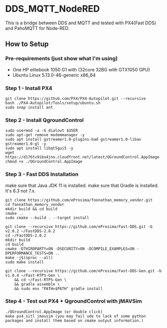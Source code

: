 # DDS_MQTT_NodeRED
This is a bridge between DDS and MQTT and tested with PX4(Fast DDS) and PahoMQTT for Node-RED.

## How to Setup
### Pre-requirements (just show what I'm using)
- One HP elitebook 1050 G1 with (32core 32BG with GTX1050 GPU)
- Ubuntu Linux 5.13.0-46-generic x86_64
### Step 1 - Install PX4
```
git clone https://github.com/PX4/PX4-Autopilot.git --recursive
bash ./PX4-Autopilot/Tools/setup/ubuntu.sh
sudo snap install ant
```
### Step 2 - Install QgroundControl
```
sudo usermod -a -G dialout $USER
sudo apt-get remove modemmanager -y
sudo apt install gstreamer1.0-plugins-bad gstreamer1.0-libav gstreamer1.0-gl -y
sudo apt install libqt5gui5 -y
wget https://d176tv9ibo4jno.cloudfront.net/latest/QGroundControl.AppImage
chmod +x ./QGroundControl.AppImage
```
### Step 3 - Fast DDS Installation
make sure that Java JDK 11 is installed.
make sure that Gradle is installed. It's 6.3 not 7.x.
```
git clone https://github.com/eProsima/foonathan_memory_vendor.git
cd foonathan_memory_vendor
mkdir build && cd build
cmake ..
sudo cmake --build . --target install

git clone --recursive https://github.com/eProsima/Fast-DDS.git -b v2.0.2 ~/FastDDS-2.0.2
cd ~/FastDDS-2.0.2
mkdir build
cd build
cmake -DTHIRDPARTY=ON -DSECURITY=ON -DCOMPILE_EXAMPLES=ON -DPERFORMANCE_TESTS=ON ..
make -j$(nproc --all)
sudo make install

git clone --recursive https://github.com/eProsima/Fast-DDS-Gen.git -b v1.0.4 ~/Fast-RTPS-Gen \
    && cd ~/Fast-RTPS-Gen \
    && gradle assemble \
    && sudo env "PATH=$PATH" gradle install
```
### Step 4 - Test out PX4 + QgroundControl with jMAVSim
```
./QGroundControl.AppImage (or double click)
make px4_sitl jmavsim (you may fail ude to lack of some python packages and install them based on cmake output information.)
```